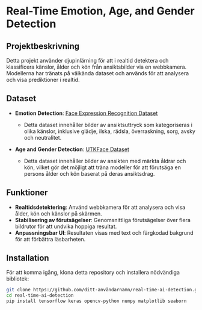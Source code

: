 # Real-Time Emotion, Age, and Gender Detection

## Projektbeskrivning

Detta projekt använder djupinlärning för att i realtid detektera och klassificera känslor, ålder och kön från ansiktsbilder via en webbkamera. Modellerna har tränats på välkända dataset och används för att analysera och visa prediktioner i realtid.

## Dataset

- **Emotion Detection**: [Face Expression Recognition Dataset](https://www.kaggle.com/datasets/jonathanoheix/face-expression-recognition-dataset)
  - Detta dataset innehåller bilder av ansiktsuttryck som kategoriseras i olika känslor, inklusive glädje, ilska, rädsla, överraskning, sorg, avsky och neutralitet.
  
- **Age and Gender Detection**: [UTKFace Dataset](https://www.kaggle.com/datasets/jangedoo/utkface-new)
  - Detta dataset innehåller bilder av ansikten med märkta åldrar och kön, vilket gör det möjligt att träna modeller för att förutsäga en persons ålder och kön baserat på deras ansiktsdrag.

## Funktioner

- **Realtidsdetektering**: Använd webbkamera för att analysera och visa ålder, kön och känslor på skärmen.
- **Stabilisering av förutsägelser**: Genomsnittliga förutsägelser över flera bildrutor för att undvika hoppiga resultat.
- **Anpassningsbar UI**: Resultaten visas med text och färgkodad bakgrund för att förbättra läsbarheten.

## Installation

För att komma igång, klona detta repository och installera nödvändiga bibliotek:

```bash
git clone https://github.com/ditt-användarnamn/real-time-ai-detection.git
cd real-time-ai-detection
pip install tensorflow keras opencv-python numpy matplotlib seaborn
